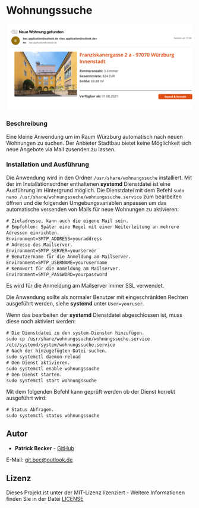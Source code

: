 # Wohnungssuche

![Screenshot Banner](https://github.com/patbec/Wohnungssuche/blob/master/preview-wohnungssuche.png?raw=true)

### Beschreibung
Eine kleine Anwendung um im Raum Würzburg automatisch nach neuen Wohnungen zu suchen. Der Anbieter Stadtbau bietet keine Möglichkeit sich neue Angebote via Mail zusenden zu lassen.

### Installation und Ausführung

Die Anwendung wird in den Ordner `/usr/share/wohnungssuche` installiert. Mit der im Installationsordner enthaltenen **systemd** Dienstdatei ist eine Ausführung im Hintergrund möglich.
Die Dienstdatei mit dem Befehl `sudo nano /usr/share/wohnungssuche/wohnungssuche.service` zum bearbeiten öffnen und die folgenden Umgebungsvariablen anpassen um das automatische versenden von Mails für neue Wohnungen zu aktivieren:

```
# Zieladresse, kann auch die eigene Mail sein.
# Empfohlen: Später eine Regel mit einer Weiterleitung an mehrere Adressen einrichten.
Environment=SMTP_ADDRESS=youraddress
# Adresse des Mailserver.
Environment=SMTP_SERVER=yourserver
# Benutzername für die Anmeldung am Mailserver.
Environment=SMTP_USERNAME=yourusername
# Kennwort für die Anmeldung am Mailserver.
Environment=SMTP_PASSWORD=yourpassword
```

Es wird für die Anmeldung am Mailserver immer SSL verwendet.

Die Anwendung sollte als normaler Benutzer mit eingeschränkten Rechten ausgeführt werden, siehe **systemd** unter `User=youruser`.

Wenn das bearbeiten der **systemd** Dienstdatei abgeschlossen ist, muss diese noch aktiviert werden:

```
# Die Dienstdatei zu den system-Diensten hinzufügen.
sudo cp /usr/share/wohnungssuche/wohnungssuche.service /etc/systemd/system/wohnungssuche.service
# Nach der hinzugefügten Datei suchen.
sudo systemctl daemon-reload
# Den Dienst aktivieren.
sudo systemctl enable wohnungssuche
# Den Dienst starten.
sudo systemctl start wohnungssuche
```

Mit dem folgenden Befehl kann geprüft werden ob der Dienst korrekt ausgeführt wird:

```
# Status Abfragen.
sudo systemctl status wohnungssuche
```

## Autor

* **Patrick Becker** - [GitHub](https://github.com/patbec)

E-Mail: [git.bec@outlook.de](mailto:git.bec@outlook.de)

## Lizenz

Dieses Projekt ist unter der MIT-Lizenz lizenziert - Weitere Informationen finden Sie in der Datei [LICENSE](LICENSE)
